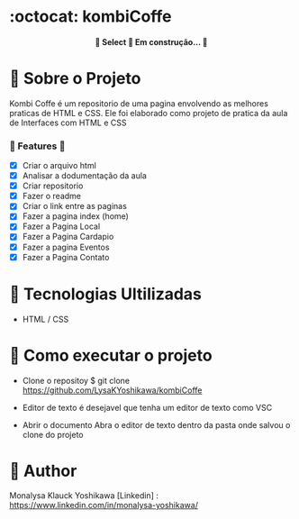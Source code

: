 # :octocat: kombiCoffe

<h4 align="center"> 
	🚧  Select 🚀 Em construção...  🚧
</h4>



  #  :rocket: Sobre o Projeto

Kombi Coffe é um repositorio de uma pagina envolvendo as melhores praticas de HTML e CSS. Ele foi elaborado como projeto de pratica da aula de Interfaces com HTML e CSS 

### :loudspeaker: Features :feet:

- [x] Criar o arquivo html
- [x] Analisar a dodumentação da aula
- [x] Criar repositorio
- [x] Fazer o readme
- [x] Criar o link entre as paginas
- [x] Fazer a pagina index (home)
- [x] Fazer a Pagina Local
- [x] Fazer a Pagina Cardapio
- [x] Fazer a pagina Eventos
- [x] Fazer a Pagina Contato

# :pushpin: Tecnologias Ultilizadas

- HTML / CSS


# :pushpin: Como executar o projeto

  - Clone o repositoy 
  $ git clone <https://github.com/LysaKYoshikawa/kombiCoffe>
  
  - Editor de texto
  é desejavel que tenha um editor de texto como VSC
  
  - Abrir o documento
  Abra o editor de texto dentro da pasta onde salvou o clone do projeto

# :pushpin: Author
Monalysa Klauck Yoshikawa
[Linkedin] : <https://www.linkedin.com/in/monalysa-yoshikawa/>
